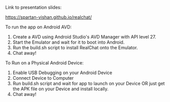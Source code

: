 Link to presentation slides:

https://spartan-vishan.github.io/realchat/

To run the app on Android AVD:
1. Create a AVD using Android Studio's AVD Manager with API level 27.
2. Start the Emulator and wait for it to boot into Android.
3. Run the build.sh script to install RealChat onto the Emulator.
4. Chat away!

To Run on a Physical Android Device:
1. Enable USB Debugging on your Android Device
2. Connect Device to Computer
3. Run build.sh script and wait for app to launch on your Device OR just get the APK file on your Device and install locally.
4. Chat away!
